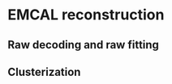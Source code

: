 <!-- doxy
\page refEMCALreconstruction EMCAL reconstruction module
/doxy -->

# EMCAL reconstruction

## Raw decoding and raw fitting

## Clusterization
